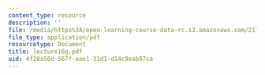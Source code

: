 ```yaml
---
content_type: resource
description: ''
file: /media/https%3A/open-learning-course-data-rc.s3.amazonaws.com/21l-701-literary-interpretation-interpreting-poetry-fall-2003/4f28a56d567faae131d1d14c9eab97ca_lecture16g.pdf
file_type: application/pdf
resourcetype: Document
title: lecture16g.pdf
uid: 4f28a56d-567f-aae1-31d1-d14c9eab97ca
---
```

